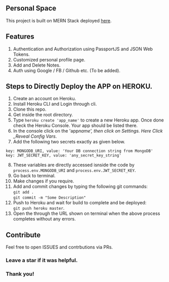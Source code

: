 ## Personal Space

This project is built on MERN Stack deployed [here](https://enigmatic-fjord-75959.herokuapp.com/).

## Features

1. Authentication and Authorization using PassportJS and JSON Web Tokens.
2. Customized personal profile page.
3. Add and Delete Notes.
4. Auth using Google / FB / Github etc. (To be added).

## Steps to Directly Deploy the APP on HEROKU.

1. Create an account on Heroku.
2. Install Heroku CLI and Login through cli.
3. Clone this repo.
4. Get inside the root directory.
5. Type `heroku create 'app_name'` to create a new Heroku app. Once done check the Heroku Console. Your app should be listed there.
6. In the console click on the 'app*name', then click on Settings. Here Click \_Reveal Config Vars*.
7. Add the following two secrets exactly as given below.

```shell
key: MONGODB_URI, value: 'Your DB connection string from MongoDB'
key: JWT_SECRET_KEY, value: 'any_secret_key_string'
```

8. These variables are directly accessed isnside the code by `process.env.MONGODB_URI` and `process.env.JWT_SECRET_KEY`.
9. Go back to terminal.
10. Make changes if you require.
11. Add and commit changes by typing the following git commands:  
    `git add .`  
    `git commit -m "Some Description"`
12. Push to Heroku and wait for build to complete and be deployed:  
    `git push heroku master`.
13. Open the through the URL shown on terminal when the above process completes without any errors.

## Contribute

Feel free to open ISSUES and contrbutions via PRs.

### Leave a star if it was helpful.

### Thank you!
